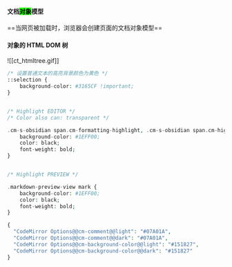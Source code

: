 #### 文档<mark style="background-color: #1EFF00; color: black">对象</mark>模型
==当网页被加载时，浏览器会创建页面的文档对象模型==
#### 对象的 HTML DOM 树
![[ct_htmltree.gif]]


```php
/* 设置普通文本的高亮背景颜色为黄色 */
::selection {
    background-color: #3165CF !important;
}


/* Highlight EDITOR */
/* Color also can: transparent */

.cm-s-obsidian span.cm-formatting-highlight, .cm-s-obsidian span.cm-highlight {
    background-color: #1EFF00;
    color: black;
    font-weight: bold;
}


/* Highlight PREVIEW */

.markdown-preview-view mark {
    background-color: #1EFF00;
    color: black;
    font-weight: bold;
}

{
  "CodeMirror Options@@cm-comment@@light": "#07A01A",
  "CodeMirror Options@@cm-comment@@dark": "#07A01A",
  "CodeMirror Options@@cm-background-color@@light": "#151827",
  "CodeMirror Options@@cm-background-color@@dark": "#151827"
}


```


